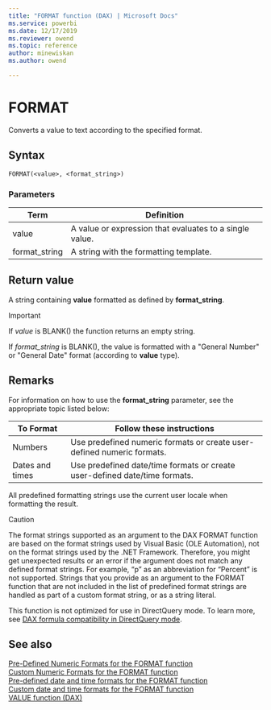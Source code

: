 ```yaml
---
title: "FORMAT function (DAX) | Microsoft Docs"
ms.service: powerbi 
ms.date: 12/17/2019
ms.reviewer: owend
ms.topic: reference
author: minewiskan
ms.author: owend

---
```

# FORMAT
Converts a value to text according to the specified format.  
  
## Syntax  
  
```dax
FORMAT(<value>, <format_string>)  
```
  
### Parameters  
  
|Term|Definition|  
|--------|--------------|  
|value|A value or expression that evaluates to a single value.|  
|format_string|A string with the formatting template.|  
  
## Return value  
A string containing **value** formatted as defined by **format_string**.  
  
> [!IMPORTANT]  
> If *value* is BLANK() the function returns an empty string.  
>   
> If *format_string* is BLANK(), the value is formatted with a "General Number" or "General Date" format (according to **value** type).  
  
## Remarks  
For information on how to use the **format_string** parameter, see the appropriate topic listed below:  
  
|To Format|Follow these instructions|  
|-------------|-----------------------------|  
|Numbers|Use predefined numeric formats or create user-defined numeric formats.|  
|Dates and times|Use predefined date/time formats or create user-defined date/time formats.|  
  
All predefined formatting strings use the current user locale when formatting the result.  
  
> [!CAUTION]  
> The format strings supported as an argument to the DAX FORMAT function are based on the format strings used by Visual Basic (OLE Automation), not on the format strings used by the .NET Framework. Therefore, you might get unexpected results or an error if the argument does not match any defined format strings. For example, “p” as an abbreviation for “Percent” is not supported. Strings that you provide as an argument to the FORMAT function that are not included in the list of predefined format strings are handled as part of a custom format string, or as a string literal.  
  
This function is not optimized for use in DirectQuery mode. To learn more, see  [DAX formula compatibility in DirectQuery mode](https://go.microsoft.com/fwlink/?LinkId=219172).   
  
## See also  
[Pre-Defined Numeric Formats for the FORMAT function](pre-defined-numeric-formats-for-the-format-function.md)  
[Custom Numeric Formats for the FORMAT function](custom-numeric-formats-for-the-format-function.md)  
[Pre-defined date and time formats for the FORMAT function](pre-defined-date-and-time-formats-for-the-format-function.md)  
[Custom date and time formats for the FORMAT function](custom-date-and-time-formats-for-the-format-function.md)  
[VALUE function &#40;DAX&#41;](value-function-dax.md)  
  
